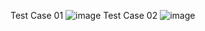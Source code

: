 Test Case 01
![image](https://github.com/2021t01252/Selenium_Projects/assets/168732555/6a8f1915-9ab7-4364-aeef-493786cc2915)
Test Case 02
![image](https://github.com/2021t01252/Selenium_Projects/assets/168732555/5ea5262f-2895-47c0-bf71-740604077fd1)
